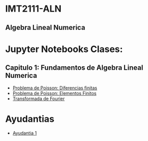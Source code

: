 # IMT2111-ALN
## Algebra Lineal Numerica


# Jupyter Notebooks Clases:

## Capitulo 1: Fundamentos de Algebra Lineal Numerica

- [Problema de Poisson: Diferencias finitas](Clases/Capitulo1_Diferencias_Finitas.ipynb)
- [Problema de Poisson: Elementos Finitos](Clases/)
- [Transformada de Fourier](Clases/Capitulo1_FFT_JPEG.ipynb)


# Ayudantias

- [Ayudantia 1]()
